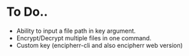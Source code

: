 # To Do..
- Ability to input a file path in key argument.
- Encrypt/Decrypt multiple files in one command.
- Custom key (encipherr-cli and also encipherr web version)
